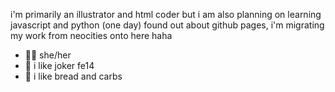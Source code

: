 i'm primarily an illustrator and html coder but i am also planning on learning javascript and python (one day)
found out about github pages, i'm migrating my work from neocities onto here haha

- 🚣‍♀️ she/her 
- 🥺 i like joker fe14
- 🥄 i like bread and carbs
